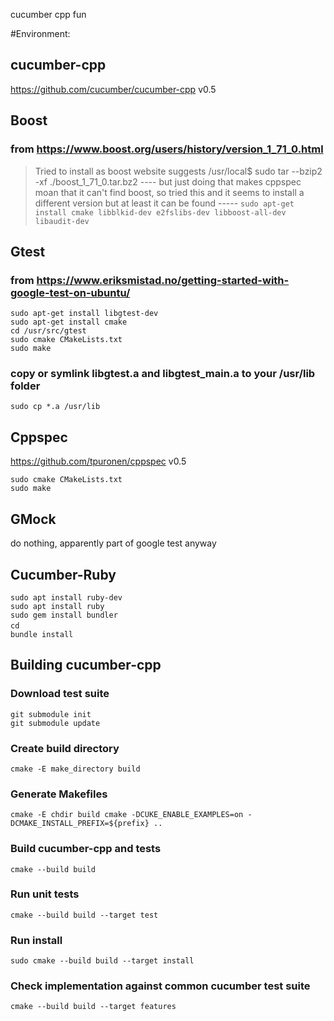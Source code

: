 cucumber cpp fun

#Environment:

## cucumber-cpp
https://github.com/cucumber/cucumber-cpp v0.5

## Boost
### from https://www.boost.org/users/history/version_1_71_0.html

> Tried to install as boost website suggests /usr/local$ sudo tar --bzip2 -xf ./boost_1_71_0.tar.bz2
>  ---- but just doing that makes cppspec moan that it can't find boost, so tried this
>       and it seems to install a different version but at least it can be found -----
`sudo apt-get install cmake libblkid-dev e2fslibs-dev libboost-all-dev libaudit-dev`

## Gtest
### from https://www.eriksmistad.no/getting-started-with-google-test-on-ubuntu/
`sudo apt-get install libgtest-dev`  
`sudo apt-get install cmake`  
`cd /usr/src/gtest`  
`sudo cmake CMakeLists.txt`  
`sudo make`  

### copy or symlink libgtest.a and libgtest_main.a to your /usr/lib folder
`sudo cp *.a /usr/lib`

## Cppspec

https://github.com/tpuronen/cppspec v0.5

`sudo cmake CMakeLists.txt`  
`sudo make`  

## GMock
do nothing, apparently part of google test anyway

## Cucumber-Ruby
`sudo apt install ruby-dev`  
`sudo apt install ruby`  
`sudo gem install bundler`  
`cd` <cucumber-cpp clone dir>  
`bundle install`  


## Building cucumber-cpp

### Download test suite
`git submodule init`  
`git submodule update`  

### Create build directory
`cmake -E make_directory build`

### Generate Makefiles
`cmake -E chdir build cmake -DCUKE_ENABLE_EXAMPLES=on -DCMAKE_INSTALL_PREFIX=${prefix} ..`

### Build cucumber-cpp and tests
`cmake --build build`

### Run unit tests
`cmake --build build --target test`

### Run install
`sudo cmake --build build --target install`

### Check implementation against common cucumber test suite
`cmake --build build --target features`



